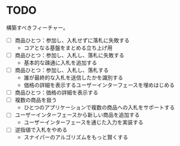 # TODO

構築すべきフィーチャー。

- [ ] 商品ひとつ：参加し、入札せずに落札に失敗する
  - コアとなる基盤をまとめる立ち上げ用
- [ ] 商品ひとつ：参加し、入札し、落札に失敗する
  - 基本的な疎通に入札を追加する
- [ ] 商品ひとつ：参加し、入札し、落札する
  - 誰が最終的な入札を送信したかを識別する
  - 価格の詳細を表示するユーザーインターフェースを埋めはじめる
- [ ] 商品ひとつ：価格の詳細を表示する
- [ ] 複数の商品を扱う
  - ひとつのアプリケーションで複数の商品への入札をサポートする
- [ ] ユーザーインターフェースから新しい商品を追加する
  - ユーザーインターフェースを通じた入力を実装する
- [ ] 逆指値で入札をやめる
  - スナイパーのアルゴリズムをもっと賢くする
